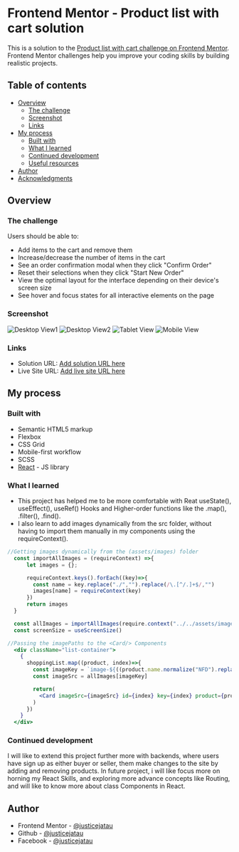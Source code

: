 # Frontend Mentor - Product list with cart solution

This is a solution to the [Product list with cart challenge on Frontend Mentor](https://www.frontendmentor.io/challenges/product-list-with-cart-5MmqLVAp_d). Frontend Mentor challenges help you improve your coding skills by building realistic projects. 

## Table of contents

- [Overview](#overview)
  - [The challenge](#the-challenge)
  - [Screenshot](#screenshot)
  - [Links](#links)
- [My process](#my-process)
  - [Built with](#built-with)
  - [What I learned](#what-i-learned)
  - [Continued development](#continued-development)
  - [Useful resources](#useful-resources)
- [Author](#author)
- [Acknowledgments](#acknowledgments)

## Overview

### The challenge

Users should be able to:

- Add items to the cart and remove them
- Increase/decrease the number of items in the cart
- See an order confirmation modal when they click "Confirm Order"
- Reset their selections when they click "Start New Order"
- View the optimal layout for the interface depending on their device's screen size
- See hover and focus states for all interactive elements on the page

### Screenshot

![Desktop View1](./public/screenshots/screenshot4.jpeg)
![Desktop View2](./public/screenshots/screenshot1.jpeg)
![Tablet View](./public/screenshots/screenshot2.jpeg)
![Mobile View](./public/screenshots/screenshot3.jpeg)

### Links

- Solution URL: [Add solution URL here](https://your-solution-url.com)
- Live Site URL: [Add live site URL here](https://your-live-site-url.com)

## My process

### Built with

- Semantic HTML5 markup
- Flexbox
- CSS Grid
- Mobile-first workflow
- SCSS
- [React](https://reactjs.org/) - JS library

### What I learned

- This project has helped me to be more comfortable with Reat useState(), useEffect(), useRef() Hooks and Higher-order functions like the .map(), .filter(), .find().
- I also learn to add images dynamically from the src folder, without having to import them manually in my components using the requireContext().

```js
//Getting images dynamically from the (assets/images) folder
  const importAllImages = (requireContext) =>{
      let images = {};

      requireContext.keys().forEach((key)=>{
        const name = key.replace("./","").replace(/\.[^/.]+$/,"")
        images[name] = requireContext(key)
      })
      return images
  }

  const allImages = importAllImages(require.context("../../assets/images", false, /\.(jpg)$/))
  const screenSize = useScreenSize()
```
```jsx
//Passing the imagePaths to the <Card/> Components
  <div className="list-container">
    {
      shoppingList.map((product, index)=>{
        const imageKey = `image-${((product.name.normalize("NFD").replace(/[\u0300-\u036f]/g, "")).toLowerCase()).replace(" ","-")}-${screenSize}`
        const imageSrc = allImages[imageKey]

        return(
          <Card imageSrc={imageSrc} id={index} key={index} product={product} handleAddToCart={handleAddToCart}/>
        )
      })
    }
  </div>
```

### Continued development

I will like to extend this project further more with backends, where users have sign up as either buyer or seller, them make changes to the site by adding and removing products.
In future project, i will like focus more on horning my React Skills, and exploring more advance concepts like Routing, and will like to know more about class Components in React.

## Author

- Frontend Mentor - [@justicejatau](https://www.frontendmentor.io/profile/JusticeJatau)
- Github - [@justicejatau](https://github.com/JusticeJatau/)
- Facebook - [@justicejatau](https://web.facebook.com/jatau.justice)

